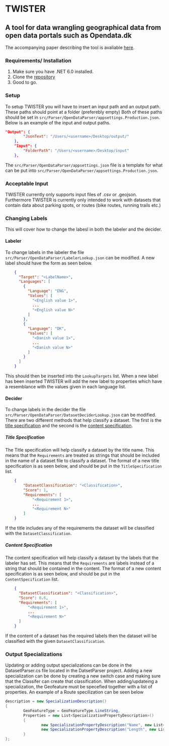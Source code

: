 # TWISTER
## A tool for data wrangling geographical data from open data portals such as Opendata.dk
The accompanying paper describing the tool is avaliable [here](https://github.com/theodor349/P6-Making-Sense-of-OpenData.dk-/blob/main/Paper.pdf).

### Requirements/ Installation
1. Make sure you have .NET 6.0 installed.
2. Clone the [repository](https://github.com/theodor349/P6-Making-Sense-of-OpenData.dk-)
3. Good to go.

### Setup
To setup TWISTER you will have to insert an input path and an output path. These paths should point at a folder (preferebly empty)
Both of these paths should be set in ```src/Parser/OpenDataParser/appsettings.Production.json```. Below is an example of the input and output paths.
```json
"Output": {
        "JsonText": "/Users/<username>/Desktop/output/"
    },
    "Input": {
        "FolderPath": "/Users/<username>/Desktop/input"
    },
```
The ```src/Parser/OpenDataParser/appsettings.json``` file is a template for what can be put into ```src/Parser/OpenDataParser/appsettings.Production.json```.

### Acceptable Input
TWISTER currently only supports input files of .csv or .geojson. Furthermore TWISTER is currently only intended to work with datasets that contain data about parking spots, or routes (bike routes, running trails etc.)

### Changing Labels
This will cover how to change the labesl in both the labeler and the decider.

#### Labeler
To change labels in the labeler the file ```src/Parser/OpenDataParser/LabelerLookup.json``` can be modified. A new label should have the form as seen below.
``` json
    {
      "Target": "<LabelName>",
      "Languages": [
        {
          "Language": "ENG",
          "Values": [
            "<English value 1>",
            ...
            "<English value N>"
          ]
        },
        {
          "Language": "DK",
          "Values": [
            "<Danish value 1>",
            ...
            "<Danish value N>"
          ]
        }
      ]
    }
```
This should then be inserted into the ```LookupTargets``` list.
When a new label has been inserted TWISTER will add the new label to properties which have a resemblance with the values given in each language list.

#### Decider
To change labels in the decider the file ```src/Parser/OpenDataParser/DatasetDeciderLookup.json``` can be modified. There are two different methods that help classify a dataset. The first is the [title specification](https://github.com/theodor349/P6-Making-Sense-of-OpenData.dk-/new/main?readme=1#title-specification) and the second is the [content specification](https://github.com/theodor349/P6-Making-Sense-of-OpenData.dk-/new/main?readme=1#content-specification).

##### Title Specification
The Title specification will help classify a dataset by the title name. This means that the ```Requirements``` are treated as strings that should be included in the name of a dataset file to classify a dataset.
The format of a new title specification is as seen below, and should be put in the ```TitleSpecification``` list.
```json
    {
        "DatasetClassification": "<Classification>",
        "Score": 1,
        "Requirements": [
            "<Requirement 1>",
            ...
            "<Requirement N>"
        ]
    }
```

If the title includes any of the requirements the dataset will be classified with the ```DatasetClassification```. 

##### Content Specification
The content specification will help classify a dataset by the labels that the labeler has set. This means that the ```Requirements``` are labels instead of a string that should be contained in the content.
The format of a new content specification is as seen below, and should be put in the ```ContentSpecification``` list.
```json
    {
      "DatasetClassification": "<Classification>",
      "Score": 0.6,
      "Requirements": [
          "<Requirement 1>",
          ...
          "<Requirement N>"
      ]
    }
```
If the content of a dataset has the required labels then the dataset will be classified with the given ```DatasetClassification```.

### Output Specializations 
Updating or adding output specializations can be done in the DatasetParser.cs file located in the DatsetParser project.
Adding a new specialization can be done by creating a new switch case and making sure that the Classifer can create that classification.
When adding/updateing a specialization, the Geofeature must be specefied together with a list of properties.
An example of a Route specilization can be seen below
```c#
description = new SpecializationDescription()
{
        GeoFeatureType = GeoFeatureType.LineString,
        Properties = new List<SpecializationPropertyDescription>()
        {
                new SpecializationPropertyDescription("Name", new List<string>(){ "Name" }),
                new SpecializationPropertyDescription("Length", new List<string>(){ "Length" }),
        }
};
```
